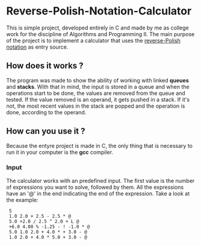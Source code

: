 # Reverse-Polish-Notation-Calculator
  This is simple project, developed entirely in C and made by me as college work for the discipline of Algorithms and Programming II. The main purpose of the project is to implement a calculator that uses the [reverse-Polish notation](http://www.calculator.org/rpn.aspx) as entry source.

## How does it works ?
  The program was made to show the ability of working with linked **queues** and **stacks**. With that in mind, the input is stored in a queue and when the operations start to be done, the values are removed from the queue and tested. If the value removed is an operand, it gets pushed in a stack. If it's not, the most recent values in the stack are popped and the operation is done, according to the operand.
  
## How can you use it ?
  Because the entyre project is made in C, the only thing that is necessary to run it in your computer is the **gcc** compiler.
  
  ### Input 
 The calculator works with an predefined input. The first value is the number of expressions you want to solve, followed by them. All the expressions have an '@' in the end indicating the end of the expression. Take a look at the example:

```
 5
 1.0 2.0 + 2.5 - 2.5 * @
 5.0 +2.0 / 2.5 ^ 2.0 + L @
 +6.0 4.00 % -1.25 - ! -1.0 * @
 5.0 1.0 2.0 + 4.0 * + 3.0 - @
 1.0 2.0 + 4.0 * 5.0 + 3.0 - @
```

